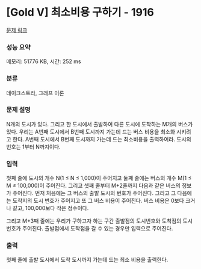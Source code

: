# [Gold V] 최소비용 구하기 - 1916 

[문제 링크](https://www.acmicpc.net/problem/1916) 

### 성능 요약

메모리: 51776 KB, 시간: 252 ms

### 분류

데이크스트라, 그래프 이론

### 문제 설명

<p>N개의 도시가 있다. 그리고 한 도시에서 출발하여 다른 도시에 도착하는 M개의 버스가 있다. 우리는 A번째 도시에서 B번째 도시까지 가는데 드는 버스 비용을 최소화 시키려고 한다. A번째 도시에서 B번째 도시까지 가는데 드는 최소비용을 출력하여라. 도시의 번호는 1부터 N까지이다.</p>

### 입력 

 <p>첫째 줄에 도시의 개수 N(1 ≤ N ≤ 1,000)이 주어지고 둘째 줄에는 버스의 개수 M(1 ≤ M ≤ 100,000)이 주어진다. 그리고 셋째 줄부터 M+2줄까지 다음과 같은 버스의 정보가 주어진다. 먼저 처음에는 그 버스의 출발 도시의 번호가 주어진다. 그리고 그 다음에는 도착지의 도시 번호가 주어지고 또 그 버스 비용이 주어진다. 버스 비용은 0보다 크거나 같고, 100,000보다 작은 정수이다.</p>

<p>그리고 M+3째 줄에는 우리가 구하고자 하는 구간 출발점의 도시번호와 도착점의 도시번호가 주어진다. 출발점에서 도착점을 갈 수 있는 경우만 입력으로 주어진다.</p>

### 출력 

 <p>첫째 줄에 출발 도시에서 도착 도시까지 가는데 드는 최소 비용을 출력한다.</p>

